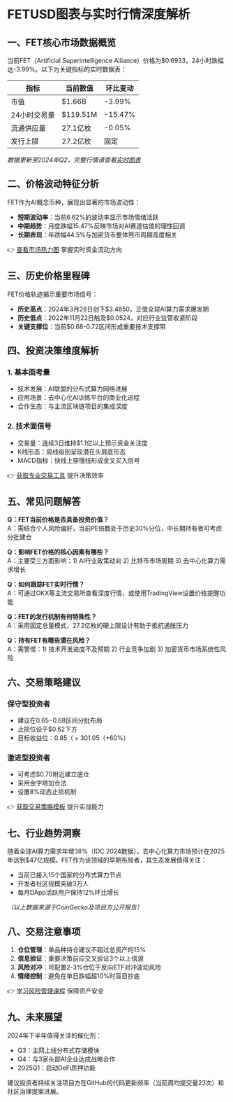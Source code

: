 # FETUSD图表与实时行情深度解析

## 一、FET核心市场数据概览
当前FET（Artificial Superintelligence Alliance）价格为$0.6933，24小时跌幅达-3.99%。以下为关键指标的实时数据表：

| 指标         | 当前数值       | 环比变动   |
|--------------|----------------|------------|
| 市值         | $1.66B         | -3.99%     |
| 24小时交易量 | $119.51M       | -15.47%    |
| 流通供应量   | 27.1亿枚       | -0.05%     |
| 发行上限     | 27.2亿枚       | 固定       |

*数据更新至2024年Q2，完整行情请查看[实时图表](https://bit.ly/okx_welcome)*

## 二、价格波动特征分析
FET作为AI概念币种，展现出显著的市场波动性：
- **短期波动率**：当前6.62%的波动率显示市场情绪活跃
- **中期趋势**：月度跌幅15.47%反映市场对AI赛道估值的理性回调
- **长期表现**：年跌幅44.5%与加密货币整体熊市周期高度相关

👉 [查看市场热力图](https://bit.ly/okx_welcome) 掌握实时资金流动方向

## 三、历史价格里程碑
FET价格轨迹揭示重要市场信号：
- **历史高点**：2024年3月28日创下$3.4850，正值全球AI算力需求爆发期
- **历史低点**：2022年11月22日触及$0.0524，对应行业监管收紧阶段
- **关键支撑位**：当前$0.68-0.72区间形成重要技术支撑带

## 四、投资决策维度解析

### 1. 基本面考量
- 技术发展：AI联盟的分布式算力网络进展
- 应用场景：去中心化AI训练平台的商业化进程
- 合作生态：与主流区块链项目的集成深度

### 2. 技术面信号
- 交易量：连续3日维持$1.1亿以上预示资金关注度
- K线形态：周线级别呈现潜在头肩底形态
- MACD指标：快线上穿慢线形成金叉买入信号

👉 [获取专业交易工具](https://bit.ly/okx_welcome) 提升决策效率

## 五、常见问题解答

**Q：FET当前价格是否具备投资价值？**  
A：需结合个人风险偏好，当前PE倍数处于历史30%分位，中长期持有者可考虑分批建仓

**Q：影响FET价格的核心因素有哪些？**  
A：主要受三方面影响：1) AI行业政策动向 2) 比特币市场周期 3) 去中心化算力需求增长

**Q：如何跟踪FET实时行情？**  
A：可通过OKX等主流交易所查看深度行情，或使用TradingView设置价格提醒功能

**Q：FET的发行机制有何特殊性？**  
A：采用固定总量模式，27.2亿枚的硬上限设计有助于抵抗通胀压力

**Q：持有FET有哪些潜在风险？**  
A：需警惕：1) 技术开发进度不及预期 2) 行业竞争加剧 3) 加密货币市场系统性风险

## 六、交易策略建议

### 保守型投资者
- 建议在$0.65-$0.68区间分批布局
- 止损位设于$0.62下方
- 目标收益位：$0.85（+30%）/$1.05（+60%）

### 激进型投资者
- 可考虑$0.70附近建立底仓
- 采用金字塔加仓法
- 设置8%动态止损机制

👉 [获取交易策略模板](https://bit.ly/okx_welcome) 提升实战能力

## 七、行业趋势洞察
随着全球AI算力需求年增38%（IDC 2024数据），去中心化算力市场预计在2025年达到$47亿规模。FET作为该领域的早期布局者，其生态发展值得关注：
- 当前已接入15个国家的分布式算力节点
- 开发者社区规模突破3万人
- 每月DApp活跃用户保持12%环比增长

*（以上数据来源于CoinGecko及项目方公开报告）*

## 八、交易注意事项
1. **仓位管理**：单品种持仓建议不超过总资产的15%
2. **信息验证**：重要决策前应交叉验证3个以上信源
3. **风险对冲**：可配置2-3%仓位于反向ETF对冲波动风险
4. **情绪控制**：避免在单日跌幅超10%时盲目抄底

👉 [学习风险管理课程](https://bit.ly/okx_welcome) 保障资产安全

## 九、未来展望
2024年下半年值得关注的催化剂：
- Q3：主网上线分布式存储模块
- Q4：与3家头部AI企业达成战略合作
- 2025Q1：启动DeFi质押功能

建议投资者持续关注项目方在GitHub的代码更新频率（当前周均提交量23次）和社区治理提案进展。